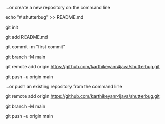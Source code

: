 …or create a new repository on the command line

echo "# shutterbug" >> README.md

git init

git add README.md

git commit -m "first commit"

git branch -M main

git remote add origin https://github.com/karthikeyanr4java/shutterbug.git

git push -u origin main


…or push an existing repository from the command line

git remote add origin https://github.com/karthikeyanr4java/shutterbug.git

git branch -M main

git push -u origin main
